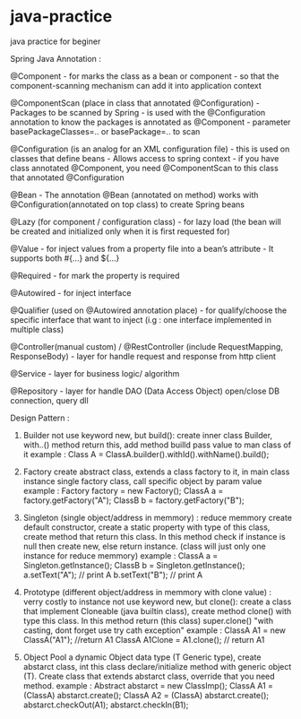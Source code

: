 # java-practice
java practice for beginer

Spring Java Annotation :

@Component
	- for marks the class as a bean or component 
	- so that the component-scanning mechanism can add it into application context
	
@ComponentScan (place in class that annotated @Configuration)
	- Packages to be scanned by Spring
	- is used with the @Configuration annotation to know the packages is annotated as @Component
	- parameter basePackageClasses=.. or basePackage=.. to scan

@Configuration (is an analog for an XML configuration file)
	- this is used on classes that define beans
	- Allows access to spring context
	- if you have class annotated @Component, you need @ComponentScan to this class that annotated @Configuration

@Bean
	- The annotation @Bean (annotated on method) works with @Configuration(annotated on top class) to create Spring beans

@Lazy (for component / configuration class)
	- for lazy load (the bean will be created and initialized only when it is first requested for)
	
@Value
	- for inject values from a property file into a bean’s attribute
	- It supports both #{...} and ${...} 

@Required
	- for mark the property is required
	
@Autowired
	- for inject interface
	
	
@Qualifier (used on @Autowired annotation place)
	- for qualify/choose the specific interface that want to inject (i.g : one interface implemented in multiple class)

@Controller(manual custom) / @RestController (include RequestMapping, ResponseBody)
	- layer for handle request and response from http client

@Service 
	- layer for business logic/ algorithm

@Repository
	- layer for handle DAO (Data Access Object) open/close DB connection, query dll




Design Pattern :

1. Builder 
	not use keyword new, but build(): create inner class Builder, with..() method return this, add method builld pass value to man class of it
	example :
		Class A = ClassA.builder().withId().withName().build();
		
2. Factory
	create abstract class, extends a class factory to it, in main class instance single factory class, call specific object by param value
	example :
		Factory factory = new Factory();
		ClassA a = factory.getFactory("A");
		ClassB b = factory.getFactory("B");
		
3. Singleton (single object/address in memmory) : reduce memmory
	create default constructor, create a static property with type of this class, create method that return this class.
	In this method check if instance is null then create new, else return instance. (class will just only one instance for reduce memmory)
	example :
		ClassA a = Singleton.getInstance();
		ClassB b = Singleton.getInstance();
		a.setText("A"); // print A
		b.setText("B"); // print A
		
4. Prototype (different object/address in memmory with clone value) : verry costly to instance
	not use keyword new, but clone(): create a class that implement Cloneable (java builtin class), create method clone() with type this class.
	In this method return (this class) super.clone() "with casting, dont forget use try cath exception"
	example :
	ClassA A1 = new ClassA("A1"); //return A1
	ClassA A1Clone = A1.clone(); // return A1
		
		
5. Object Pool
	a dynamic Object data type (T Generic type), create abstarct class<T>, int this class declare/initialize method with generic object (T).
	Create class that extends abstarct class, override that you need method.
	example :
		Abstract abstarct = new ClassImp();
		ClassA A1 = (ClassA) abstarct.create();
		ClassA A2 = (ClassA) abstarct.create();		
		abstarct.checkOut(A1);
		abstarct.checkIn(B1);
	
		
		
	